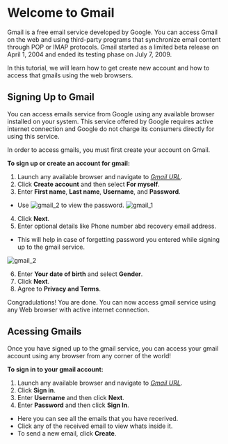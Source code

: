# Welcome to Gmail

Gmail is a free email service developed by Google. You can access Gmail on the web and using third-party programs that synchronize email content through POP or IMAP protocols. Gmail started as a limited beta release on April 1, 2004 and ended its testing phase on July 7, 2009. 

In this tutorial, we will learn how to get create new account and how to access that gmails using the web browsers. 

## Signing Up to Gmail
You can access emails service from Google using any available browser installed on your system. This service offered by Google requires active internet connection and Google do not charge its consumers directly for using this service.    

In order to access gmails, you must first create your account on Gmail.

**To sign up or create an account for gmail:**
1. Launch any available browser and navigate to [_Gmail URL_](https://mail.google.com).
2. Click **Create account** and then select **For myself**.
3. Enter **First name**, **Last name**, **Username**, and **Password**.

- Use ![gmail_2](/redhat/eye.png) to view the password.
![gmail_1](/redhat/gmail_1.png)

4. Click **Next**.
5. Enter optional details like Phone number abd recovery email address.
- This will help in case of forgetting password you entered while signing up to the gmail service.

![gmail_2](/redhat/gmail_2.png)

6. Enter **Your date of birth** and select **Gender**.
7. Click **Next**.
8. Agree to **Privacy and Terms**.

Congradulations! You are done. You can now access gmail service using any Web browser with active internet connection.

## Acessing Gmails
Once you have signed up to the gmail service, you can access your gmail account using any browser from any corner of the world!

**To sign in to your gmail account:**
1. Launch any available browser and navigate to [_Gmail URL_](https://mail.google.com).
2. Click **Sign in**.
3. Enter **Username** and then click **Next**.
4. Enter **Password** and then click **Sign In**.
- Here you can see all the emails that you have recerived. 
- Click any of the received email to view whats inside it.
- To send a new email, click **Create**.

